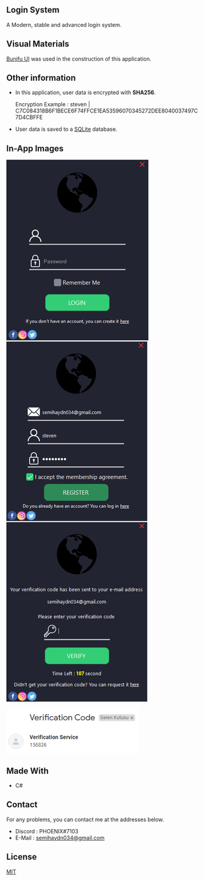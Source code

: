 <!--
*** Semih Aydın 2020
-->

## Login System

A Modern, stable and advanced login system.

## Visual Materials

[Bunifu UI](https://github.com/bunifu-framework) was used in the construction of this application.

## Other information

* In this application, user data is encrypted with **SHA256**.

  Encryption Example : steven | C7C084318B6F1BECE6F74FFCE1EA53596070345272DEE8040037497C7D4CBFFE

* User data is saved to a [SQLite](https://github.com/sqlite/sqlite) database.

## In-App Images

![Image1](./Images/in-app/image1.png)
![Image2](./Images/in-app/image2.png)
![Image3](./Images/in-app/image3.png)

![Image4](./Images/in-app/image4.png)

## Made With
* C#

## Contact
For any problems, you can contact me at the addresses below.
* Discord : PHOENIX#7103
* E-Mail : semihaydn034@gmail.com

## License
[MIT](https://choosealicense.com/licenses/mit/)
